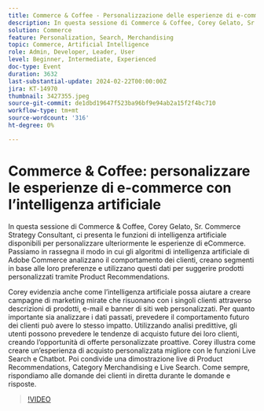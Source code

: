 ```yaml
---
title: Commerce & Coffee - Personalizzazione delle esperienze di e-commerce con l’intelligenza artificiale
description: In questa sessione di Commerce & Coffee, Corey Gelato, Sr. Commerce Strategy Consultant, ci presenta le funzioni di intelligenza artificiale disponibili per personalizzare ulteriormente le esperienze di eCommerce. Passiamo in rassegna il modo in cui gli algoritmi di intelligenza artificiale di Adobe Commerce analizzano il comportamento dei clienti, creano segmenti in base alle loro preferenze e utilizzano questi dati per suggerire prodotti personalizzati tramite Product Recommendations. Corey evidenzia anche come l’intelligenza artificiale possa aiutare a creare campagne di marketing mirate che risuonano con i singoli clienti attraverso descrizioni di prodotti, e-mail e banner di siti web personalizzati. Per quanto importante sia analizzare i dati passati, prevedere il comportamento futuro dei clienti può avere lo stesso impatto. Utilizzando analisi predittive, gli utenti possono prevedere le tendenze di acquisto future dei loro clienti, creando l’opportunità di offerte personalizzate proattive. Corey illustra come creare un’esperienza di acquisto personalizzata migliore con le funzioni Live Search e Chatbot. Poi condivide una dimostrazione live di Product Recommendations, Category Merchandising e Live Search. Come sempre, rispondiamo alle domande dei clienti in diretta durante le domande e risposte.
solution: Commerce
feature: Personalization, Search, Merchandising
topic: Commerce, Artificial Intelligence
role: Admin, Developer, Leader, User
level: Beginner, Intermediate, Experienced
doc-type: Event
duration: 3632
last-substantial-update: 2024-02-22T00:00:00Z
jira: KT-14970
thumbnail: 3427355.jpeg
source-git-commit: de1dbd19647f523ba96bf9e94ab2a15f2f4bc710
workflow-type: tm+mt
source-wordcount: '316'
ht-degree: 0%

---
```



# Commerce &amp; Coffee: personalizzare le esperienze di e-commerce con l’intelligenza artificiale

In questa sessione di Commerce &amp; Coffee, Corey Gelato, Sr. Commerce Strategy Consultant, ci presenta le funzioni di intelligenza artificiale disponibili per personalizzare ulteriormente le esperienze di eCommerce. Passiamo in rassegna il modo in cui gli algoritmi di intelligenza artificiale di Adobe Commerce analizzano il comportamento dei clienti, creano segmenti in base alle loro preferenze e utilizzano questi dati per suggerire prodotti personalizzati tramite Product Recommendations.

Corey evidenzia anche come l’intelligenza artificiale possa aiutare a creare campagne di marketing mirate che risuonano con i singoli clienti attraverso descrizioni di prodotti, e-mail e banner di siti web personalizzati. Per quanto importante sia analizzare i dati passati, prevedere il comportamento futuro dei clienti può avere lo stesso impatto. Utilizzando analisi predittive, gli utenti possono prevedere le tendenze di acquisto future dei loro clienti, creando l’opportunità di offerte personalizzate proattive. Corey illustra come creare un’esperienza di acquisto personalizzata migliore con le funzioni Live Search e Chatbot. Poi condivide una dimostrazione live di Product Recommendations, Category Merchandising e Live Search. Come sempre, rispondiamo alle domande dei clienti in diretta durante le domande e risposte.

>[!VIDEO](https://video.tv.adobe.com/v/3427493/?learn=on)
